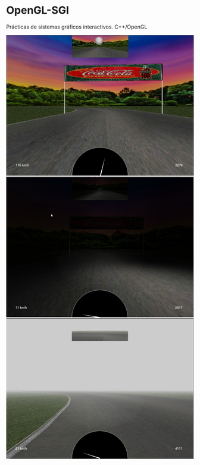 # OpenGL-SGI
Prácticas de sistemas gráficos interactivos. C++/OpenGL

![Captura del juego. Modo diurno](https://github.com/rafaelgc/OpenGL-SGI/blob/master/opengl1.png?raw=true)
![Captura del juego. Modo nocturno](https://github.com/rafaelgc/OpenGL-SGI/blob/master/opengl2.png?raw=true)
![Captura del juego. Modo diurno con niebla](https://github.com/rafaelgc/OpenGL-SGI/blob/master/opengl3.png?raw=true)
